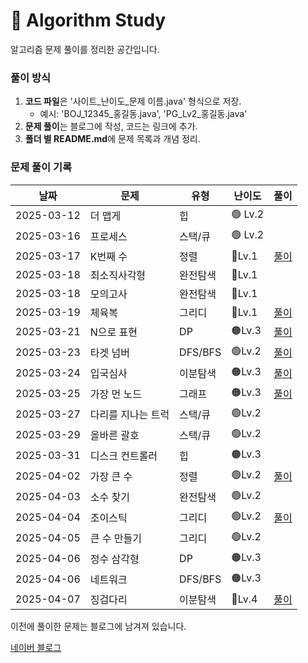 # 📌 Algorithm Study

알고리즘 문제 풀이를 정리한 공간입니다.



### 풀이 방식
1. **코드 파일**은 '사이트_난이도_문제 이름.java' 형식으로 저장.
    - 예시: 'BOJ_12345_홍길동.java', 'PG_Lv2_홍길동.java'
2. **문제 풀이**는 블로그에 작성, 코드는 링크에 추가.
3. **폴더 별 README.md**에 문제 목록과 개념 정리.

### 문제 풀이 기록

| 날짜         | 문제        | 유형     | 난이도     | 풀이                                                |
|------------|-----------|--------|---------|---------------------------------------------------|
| 2025-03-12 | 더 맵게      | 힙      | 🟢 Lv.2 |                                                   |
| 2025-03-16 | 프로세스      | 스택/큐   | 🟢 Lv.2 |                                                   |
| 2025-03-17 | K번째 수     | 정렬     | 🔵Lv.1  | [풀이](https://blog.naver.com/gamakk2/223799781209) |
| 2025-03-18 | 최소직사각형    | 완전탐색   | 🔵Lv.1  |                                                   |
| 2025-03-18 | 모의고사      | 완전탐색   | 🔵Lv.1  |                                                   |
| 2025-03-19 | 체육복       | 그리디    | 🔵Lv.1  | [풀이](https://blog.naver.com/gamakk2/223802861543) |
| 2025-03-21 | N으로 표현    | DP     | 🟠Lv.3  | [풀이](https://blog.naver.com/gamakk2/223805073009) |
| 2025-03-23 | 타겟 넘버     | DFS/BFS | 🟢Lv.2  | [풀이](https://blog.naver.com/gamakk2/223806408314) |
| 2025-03-24 | 입국심사      | 이분탐색   | 🟠Lv.3  | [풀이](https://blog.naver.com/gamakk2/223808371758) |
| 2025-03-25 | 가장 먼 노드   | 그래프    | 🟠Lv.3  | [풀이](https://blog.naver.com/gamakk2/223809854243) |
| 2025-03-27 | 다리를 지나는 트럭 | 스택/큐   | 🟢Lv.2  |                                                   |
| 2025-03-29 | 올바른 괄호    | 스택/큐   | 🟢Lv.2  |                                                   |
| 2025-03-31 | 디스크 컨트롤러  | 힙      | 🟠Lv.3  |                                                   |
| 2025-04-02 | 가장 큰 수    | 정렬     | 🟢Lv.2  | [풀이](https://blog.naver.com/gamakk2/223819506024) |
| 2025-04-03 | 소수 찾기     | 완전탐색   | 🟢Lv.2  |                                                   |
| 2025-04-04 | 조이스틱      | 그리디    | 🟢Lv.2  | [풀이](https://blog.naver.com/gamakk2/223823165881) |
| 2025-04-05 | 큰 수 만들기   | 그리디    | 🟢Lv.2  |                                                   |
| 2025-04-06 | 정수 삼각형    | DP     | 🟠Lv.3  |                                                   |
| 2025-04-06 | 네트워크      | DFS/BFS | 🟠Lv.3  |                                                   |
| 2025-04-07 | 징검다리 | 이분탐색   | 🔴Lv.4  | [풀이](https://blog.naver.com/gamakk2/223825584515) |

이전에 풀이한 문제는 블로그에 남겨져 있습니다.

[네이버 블로그](https://blog.naver.com/gamakk2/223793678530)
